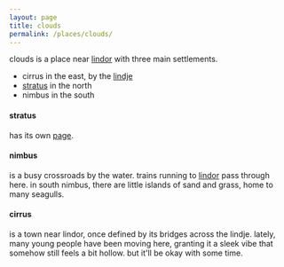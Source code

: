 ```yaml
---
layout: page
title: clouds
permalink: /places/clouds/
---
```


clouds is a place near [lindor](/places/lindor) with three main settlements.
- cirrus in the east, by the [lindje](/places/lindje)
- [stratus](/places/stratus) in the north
- nimbus in the south

#### stratus
has its own [page](/places/stratus).

#### nimbus
is a busy crossroads by the water. trains running to [lindor](/places/lindor) pass through here. in south nimbus, there are little islands of sand and grass, home to many seagulls. 

#### cirrus
is a town near lindor, once defined by its bridges across the lindje. lately, many young people have been moving here, granting it a sleek vibe that somehow still feels a bit hollow. but it'll be okay with some time.

